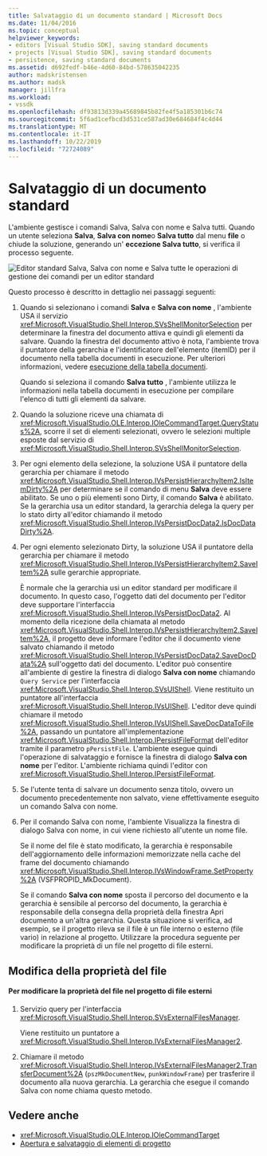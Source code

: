 ```yaml
---
title: Salvataggio di un documento standard | Microsoft Docs
ms.date: 11/04/2016
ms.topic: conceptual
helpviewer_keywords:
- editors [Visual Studio SDK], saving standard documents
- projects [Visual Studio SDK], saving standard documents
- persistence, saving standard documents
ms.assetid: d692fedf-b46e-4d60-84bd-578635042235
author: madskristensen
ms.author: madsk
manager: jillfra
ms.workload:
- vssdk
ms.openlocfilehash: df93813d339a45689845b82fe4f5a185301b6c74
ms.sourcegitcommit: 5f6ad1cefbcd3d531ce587ad30e684684f4c4d44
ms.translationtype: MT
ms.contentlocale: it-IT
ms.lasthandoff: 10/22/2019
ms.locfileid: "72724089"
---
```

# <a name="saving-a-standard-document"></a>Salvataggio di un documento standard
L'ambiente gestisce i comandi Salva, Salva con nome e Salva tutti. Quando un utente seleziona **Salva**, **Salva con nome**o **Salva tutto** dal menu **file** o chiude la soluzione, generando un' **eccezione Salva tutto**, si verifica il processo seguente.

 ![Editor standard](../../extensibility/internals/media/public.gif "Public") Salva, Salva con nome e Salva tutte le operazioni di gestione dei comandi per un editor standard

 Questo processo è descritto in dettaglio nei passaggi seguenti:

1. Quando si selezionano i comandi **Salva** e **Salva con nome** , l'ambiente USA il servizio <xref:Microsoft.VisualStudio.Shell.Interop.SVsShellMonitorSelection> per determinare la finestra del documento attiva e quindi gli elementi da salvare. Quando la finestra del documento attivo è nota, l'ambiente trova il puntatore della gerarchia e l'identificatore dell'elemento (itemID) per il documento nella tabella documenti in esecuzione. Per ulteriori informazioni, vedere [esecuzione della tabella documenti](../../extensibility/internals/running-document-table.md).

    Quando si seleziona il comando **Salva tutto** , l'ambiente utilizza le informazioni nella tabella documenti in esecuzione per compilare l'elenco di tutti gli elementi da salvare.

2. Quando la soluzione riceve una chiamata di <xref:Microsoft.VisualStudio.OLE.Interop.IOleCommandTarget.QueryStatus%2A>, scorre il set di elementi selezionati, ovvero le selezioni multiple esposte dal servizio di <xref:Microsoft.VisualStudio.Shell.Interop.SVsShellMonitorSelection>.

3. Per ogni elemento della selezione, la soluzione USA il puntatore della gerarchia per chiamare il metodo <xref:Microsoft.VisualStudio.Shell.Interop.IVsPersistHierarchyItem2.IsItemDirty%2A> per determinare se il comando di menu **Salva** deve essere abilitato. Se uno o più elementi sono Dirty, il comando **Salva** è abilitato. Se la gerarchia usa un editor standard, la gerarchia delega la query per lo stato dirty all'editor chiamando il metodo <xref:Microsoft.VisualStudio.Shell.Interop.IVsPersistDocData2.IsDocDataDirty%2A>.

4. Per ogni elemento selezionato Dirty, la soluzione USA il puntatore della gerarchia per chiamare il metodo <xref:Microsoft.VisualStudio.Shell.Interop.IVsPersistHierarchyItem2.SaveItem%2A> sulle gerarchie appropriate.

    È normale che la gerarchia usi un editor standard per modificare il documento. In questo caso, l'oggetto dati del documento per l'editor deve supportare l'interfaccia <xref:Microsoft.VisualStudio.Shell.Interop.IVsPersistDocData2>. Al momento della ricezione della chiamata al metodo <xref:Microsoft.VisualStudio.Shell.Interop.IVsPersistHierarchyItem2.SaveItem%2A>, il progetto deve informare l'editor che il documento viene salvato chiamando il metodo <xref:Microsoft.VisualStudio.Shell.Interop.IVsPersistDocData2.SaveDocData%2A> sull'oggetto dati del documento. L'editor può consentire all'ambiente di gestire la finestra di dialogo **Salva con nome** chiamando `Query Service` per l'interfaccia <xref:Microsoft.VisualStudio.Shell.Interop.SVsUIShell>. Viene restituito un puntatore all'interfaccia <xref:Microsoft.VisualStudio.Shell.Interop.IVsUIShell>. L'editor deve quindi chiamare il metodo <xref:Microsoft.VisualStudio.Shell.Interop.IVsUIShell.SaveDocDataToFile%2A>, passando un puntatore all'implementazione <xref:Microsoft.VisualStudio.Shell.Interop.IPersistFileFormat> dell'editor tramite il parametro `pPersistFile`. L'ambiente esegue quindi l'operazione di salvataggio e fornisce la finestra di dialogo **Salva con nome** per l'editor. L'ambiente richiama quindi l'editor con <xref:Microsoft.VisualStudio.Shell.Interop.IPersistFileFormat>.

5. Se l'utente tenta di salvare un documento senza titolo, ovvero un documento precedentemente non salvato, viene effettivamente eseguito un comando Salva con nome.

6. Per il comando Salva con nome, l'ambiente Visualizza la finestra di dialogo Salva con nome, in cui viene richiesto all'utente un nome file.

    Se il nome del file è stato modificato, la gerarchia è responsabile dell'aggiornamento delle informazioni memorizzate nella cache del frame del documento chiamando <xref:Microsoft.VisualStudio.Shell.Interop.IVsWindowFrame.SetProperty%2A> (VSFPROPID_MkDocument).

   Se il comando **Salva con nome** sposta il percorso del documento e la gerarchia è sensibile al percorso del documento, la gerarchia è responsabile della consegna della proprietà della finestra Apri documento a un'altra gerarchia. Questa situazione si verifica, ad esempio, se il progetto rileva se il file è un file interno o esterno (file vario) in relazione al progetto. Utilizzare la procedura seguente per modificare la proprietà di un file nel progetto di file esterni.

## <a name="changing-file-ownership"></a>Modifica della proprietà del file

#### <a name="to-change-file-ownership-to-the-miscellaneous-files-project"></a>Per modificare la proprietà del file nel progetto di file esterni

1. Servizio query per l'interfaccia <xref:Microsoft.VisualStudio.Shell.Interop.SVsExternalFilesManager>.

     Viene restituito un puntatore a <xref:Microsoft.VisualStudio.Shell.Interop.IVsExternalFilesManager2>.

2. Chiamare il metodo <xref:Microsoft.VisualStudio.Shell.Interop.IVsExternalFilesManager2.TransferDocument%2A> (`pszMkDocumentNew`, `punkWindowFrame`) per trasferire il documento alla nuova gerarchia. La gerarchia che esegue il comando Salva con nome chiama questo metodo.

## <a name="see-also"></a>Vedere anche
- <xref:Microsoft.VisualStudio.OLE.Interop.IOleCommandTarget>
- [Apertura e salvataggio di elementi di progetto](../../extensibility/internals/opening-and-saving-project-items.md)